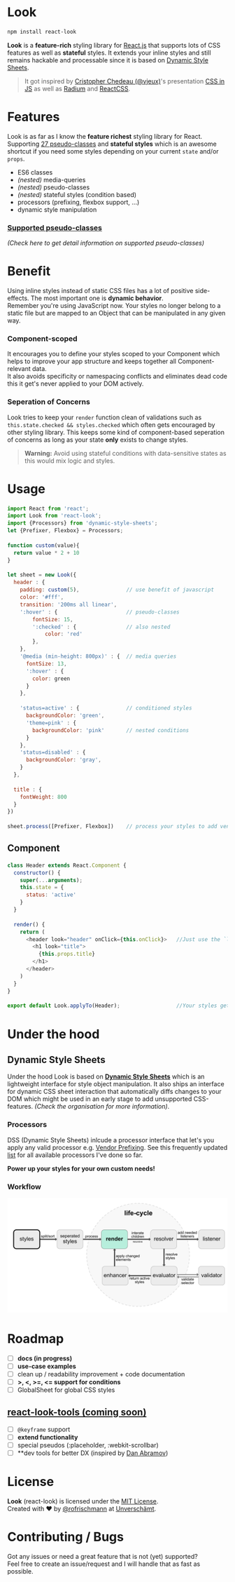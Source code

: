# Look
```sh
npm install react-look
```
**Look** is a **feature-rich** styling library for [React.js](https://facebook.github.io/react/) that supports lots of CSS features as well as **stateful** styles. It extends your inline styles and still remains hackable and processable since it is based on [Dynamic Style Sheets](https://github.com/dynamicstylesheets).

> It got inspired by [Cristopher Chedeau (@vjeux)](https://twitter.com/vjeux)'s presentation [CSS in JS](https://speakerdeck.com/vjeux/react-css-in-js) as well as [Radium](http://projects.formidablelabs.com/radium/) and [ReactCSS](http://reactcss.com).

# Features
Look is as far as I know the **feature richest** styling library for React. Supporting [27 pseudo-classes](docs/supportedPseudos.md) and **stateful styles** which is an awesome shortcut if you need some styles depending on your current `state` and/or `props`.
- ES6 classes
- _(nested)_ media-queries
- _(nested)_ pseudo-classes
- _(nested)_ stateful styles (condition based)
- processors (prefixing, flexbox support, ...)
- dynamic style manipulation

### [Supported pseudo-classes](docs/supportedPseudos.md)
_(Check here to get detail information on supported pseudo-classes)_

# Benefit
Using inline styles instead of static CSS files has a lot of positive side-effects. The most important one is **dynamic behavior**.<br>Remember you're using JavaScript now. Your styles no longer belong to a static file but are mapped to an Object that can be manipulated in any given way.

### Component-scoped
It encourages you to define your styles scoped to your Component which helps to improve your app structure and keeps together all Component-relevant data.<br>It also avoids specificity or namespacing conflicts and eliminates dead code this it get's never applied to your DOM actively.

### Seperation of Concerns
Look tries to keep your `render` function clean of validations such as `this.state.checked && styles.checked` which often gets encouraged by other styling library. This keeps some kind of component-based seperation of concerns as long as your state **only** exists to change styles.    

> **Warning:** Avoid using stateful conditions with data-sensitive states as this would mix logic and styles.

# Usage

```javascript
import React from 'react';
import Look from 'react-look';
import {Processors} from 'dynamic-style-sheets';
let {Prefixer, Flexbox} = Processors;

function custom(value){
  return value * 2 + 10
}

let sheet = new Look({
  header : {
    padding: custom(5),               // use benefit of javascript
    color: '#fff',
    transition: '200ms all linear',
    ':hover' : {                      // pseudo-classes
        fontSize: 15,
        ':checked' : {                // also nested
            color: 'red'
        },
    },
    '@media (min-height: 800px)' : {  // media queries
      fontSize: 13,
      ':hover' : {
        color: green
      }
    },

    'status=active' : {               // conditioned styles
      backgroundColor: 'green',
      'theme=pink' : {
        backgroundColor: 'pink'       // nested conditions
      }
    },
    'status=disabled' : {
      backgroundColor: 'gray',
    }
  },

  title : {
    fontWeight: 800
  }
})

sheet.process([Prefixer, Flexbox])    // process your styles to add vendor prefixes and global flexbox support
```

## Component

```javascript
class Header extends React.Component {
  constructor() {
    super(...arguments);
    this.state = {
      status: 'active'
    }
  }

  render() {
    return (
      <header look="header" onClick={this.onClick}>   //Just use the `look` prop to apply styles
        <h1 look="title">
          {this.props.title}
        </h1>
      </header>
    )
  }
}

export default Look.applyTo(Header);                  //Your styles get applied here
```

# Under the hood
## Dynamic Style Sheets
Under the hood Look is based on **[Dynamic Style Sheets](https://github.com/dynamicstylesheets)** which is an lightweight interface for style object manipulation. It also ships an interface for dynamic CSS sheet interaction that automatically diffs changes to your DOM which might be used in an early stage to add unsupported CSS-features.  _(Check the organisation for more information)_.

### Processors
DSS (Dynamic Style Sheets) inlcude a processor interface that let's you apply any valid processor e.g. [Vendor Prefixing](https://github.com/dynamicstylesheets/DSS-Prefixer). See this frequently updated  [list](https://github.com/dynamicstylesheets/Dynamic-Style-Sheets#available-processors) for all available processors I've done so far. 

**Power up your styles for your own custom needs!**

### Workflow
![Look Workflow](docs/res/workflow.png)

# Roadmap
- [ ] **docs (in progress)**
- [ ] **use-case examples**
- [ ] clean up / readability improvement + code documentation
- [ ] **>, <, >=, <= support for conditions**
- [ ] GlobalSheet for global CSS styles

## [react-look-tools (coming soon)](https://github.com/rofrischmann/react-look-tools)
- [ ] `@keyframe` support
- [ ] **extend functionality**
- [ ] special pseudos (:placeholder, :webkit-scrollbar)
- [ ] **dev tools for better DX (inspired by [Dan Abramov](https://github.com/gaearon))

# License
**Look** (react-look) is licensed under the [MIT License](http://opensource.org/licenses/MIT).<br>Created with ♥ by [@rofrischmann](http://rofrischmann.de) at [Unverschämt](http://unverschaemt.net).

# Contributing / Bugs
Got any issues or need a great feature that is not (yet) supported?<br>Feel free to create an issue/request and I will handle that as fast as possible.
